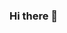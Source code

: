 ### Hi there 👋

<!--
**RIAHI1992/riahi1992** is a ✨ _special_ ✨ repository because its `README.md` (this file) appears on your GitHub profile.

Here are some ideas to get you started:

- 🔭 I’m currently working on ...Mining
- 🌱 I’m currently learning ...Python coding
- 👯 I’m looking to collaborate on ...Mininig GIS Projcts
- 🤔 I’m looking for help with ...Python 
- 💬 Ask me about ...Mining/geology
- 📫 How to reach me: ...(https://www.linkedin.com/in/riahi-idriss-5091b299/)
- 😄 Pronouns: ...Me
- ⚡ Fun fact: ...:)
-->
